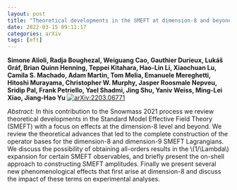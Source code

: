 ```yaml
---
layout: post
title: "Theoretical developments in the SMEFT at dimension-8 and beyond"
date: 2022-03-15 09:11:17
categories: arXiv
tags: [eft]
---
```


**Simone Alioli, Radja Boughezal, Weiguang Cao, Gauthier Durieux, Lukáš Gráf, Brian Quinn Henning, Teppei Kitahara, Hao-Lin Li, Xiaochuan Lu, Camila S. Machado, Adam Martin, Tom Melia, Emanuele Mereghetti, Hitoshi Murayama, Christopher W. Murphy, Jasper Roosmale Nepveu, Sridip Pal, Frank Petriello, Yael Shadmi, Jing Shu, Yaniv Weiss, Ming-Lei Xiao, Jiang-Hao Yu**
[![arXiv:2203.06771](https://img.shields.io/badge/arXiv-2203.06771-00ff00)](https://arxiv.org/abs/2203.06771)

*Abstract:*
In this contribution to the Snowmass 2021 process we review theoretical developments in the Standard Model Effective Field Theory (SMEFT) with a focus on effects at the dimension-8 level and beyond. We review the theoretical advances that led to the complete construction of the operator bases for the dimension-8 and dimension-9 SMEFT Lagrangians. We discuss the possibility of obtaining all-orders results in the \\(1/\\Lambda\\) expansion for certain SMEFT observables, and briefly present the on-shell approach to constructing SMEFT amplitudes. Finally we present several new phenomenological effects that first arise at dimension-8 and discuss the impact of these terms on experimental analyses.
